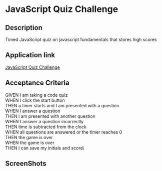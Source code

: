# JavaScript Quiz Challenge

## Description
Timed JavaScript quiz on javascript fundamentals that stores high scores


## Application link
[JavaScript Quiz Challenge](https://christopherspeltz.github.io/QuizChallenge/)

## Acceptance Criteria

GIVEN I am taking a code quiz\
WHEN I click the start button\
THEN a timer starts and I am presented with a question\
WHEN I answer a question\
THEN I am presented with another question\
WHEN I answer a question incorrectly\
THEN time is subtracted from the clock\
WHEN all questions are answered or the timer reaches 0\
THEN the game is over\
WHEN the game is over\
THEN I can save my initials and score\

## ScreenShots

